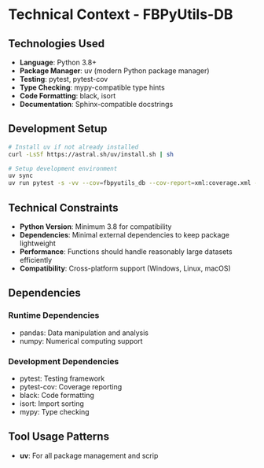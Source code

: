 # Technical Context - FBPyUtils-DB

## Technologies Used
- **Language**: Python 3.8+
- **Package Manager**: uv (modern Python package manager)
- **Testing**: pytest, pytest-cov
- **Type Checking**: mypy-compatible type hints
- **Code Formatting**: black, isort
- **Documentation**: Sphinx-compatible docstrings

## Development Setup
```bash
# Install uv if not already installed
curl -LsSf https://astral.sh/uv/install.sh | sh

# Setup development environment
uv sync
uv run pytest -s -vv --cov=fbpyutils_db --cov-report=xml:coverage.xml --cov-report=html:coverage_html --cov-fail-under=90 tests/
```

## Technical Constraints
- **Python Version**: Minimum 3.8 for compatibility
- **Dependencies**: Minimal external dependencies to keep package lightweight
- **Performance**: Functions should handle reasonably large datasets efficiently
- **Compatibility**: Cross-platform support (Windows, Linux, macOS)

## Dependencies
### Runtime Dependencies
- pandas: Data manipulation and analysis
- numpy: Numerical computing support

### Development Dependencies
- pytest: Testing framework
- pytest-cov: Coverage reporting
- black: Code formatting
- isort: Import sorting
- mypy: Type checking

## Tool Usage Patterns
- **uv**: For all package management and scrip
